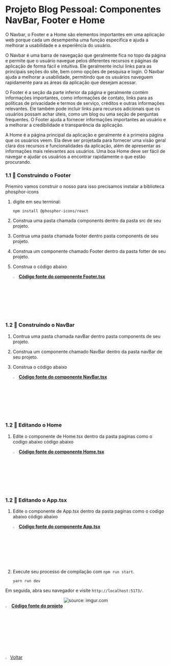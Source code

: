 

<h1>Projeto Blog Pessoal: Componentes NavBar, Footer e Home</h1>

O Navbar, o Footer e a Home são elementos importantes em uma aplicação web porque cada um desempenha uma função específica e ajuda a melhorar a usabilidade e a experiência do usuário.

O Navbar é uma barra de navegação que geralmente fica no topo da página e permite que o usuário navegue pelos diferentes recursos e páginas da aplicação de forma fácil e intuitiva. Ele geralmente inclui links para as principais seções do site, bem como opções de pesquisa e login. O Navbar ajuda a melhorar a usabilidade, permitindo que os usuários naveguem rapidamente para as áreas da aplicação que desejam acessar.

O Footer é a seção da parte inferior da página e geralmente contém informações importantes, como informações de contato, links para as políticas de privacidade e termos de serviço, créditos e outras informações relevantes. Ele também pode incluir links para recursos adicionais que os usuários possam achar úteis, como um blog ou uma seção de perguntas frequentes. O Footer ajuda a fornecer informações importantes ao usuário e a melhorar a credibilidade e transparência da aplicação.

A Home é a página principal da aplicação e geralmente é a primeira página que os usuários veem. Ela deve ser projetada para fornecer uma visão geral clara dos recursos e funcionalidades da aplicação, além de apresentar as informações mais relevantes aos usuários. Uma boa Home deve ser fácil de navegar e ajudar os usuários a encontrar rapidamente o que estão procurando.

<h3>1.1 👣 Construindo o Footer </h3>

Priemiro vamos construir o nosso para isso precisamos instalar a biblioteca phosphor-icons

1. digite em seu terminal:

   ```
   npm install @phosphor-icons/react
   ```

2. Construa uma pasta chamada components dentro da pasta src de seu projeto.

3. Contrua uma pasta chamada footer dentro pasta components de seu projeto.

4. Construa um componente chamado Footer dentro da pasta fotter de seu projeto.

5. Construa o código abaixo

   <div align="left"><img src="https://i.imgur.com/JACNZiR.png" title="source: imgur.com" width="3%"/> <a href="https://github.com/LucasCapSilva/blog-pessoal-react-2023/blob/navbar-footer/src/components/footer/Footer.tsx" target="_blank"><b>Código fonte do componente Footer.tsx</b></a> 

<h3>1.2 👣 Construindo o NavBar </h3>

1. Contrua uma pasta chamada navBar dentro pasta components de seu projeto.

2. Construa um componente chamado NavBar dentro da pasta navBar de seu projeto.

3. Construa o código abaixo

   <div align="left"><img src="https://i.imgur.com/JACNZiR.png" title="source: imgur.com" width="3%"/> <a href="https://github.com/LucasCapSilva/blog-pessoal-react-2023/blob/navbar-footer/src/components/navbar/Navbar.tsx" target="_blank"><b>Código fonte do componente NavBar.tsx</b></a> 

<h3>1.2 👣 Editando o Home </h3>

1. Edite o componente de Home.tsx dentro da pasta paginas como o codigo abaixo código abaixo

   <div align="left"><img src="https://i.imgur.com/JACNZiR.png" title="source: imgur.com" width="3%"/> <a href="https://github.com/LucasCapSilva/blog-pessoal-react-2023/blob/navbar-footer/src/paginas/home/Home.tsx" target="_blank"><b>Código fonte do componente Home.tsx</b></a> 

<h3>1.2 👣 Editando o App.tsx </h3>

1. Edite o componente de App.tsx dentro da pasta paginas como o codigo abaixo código abaixo

   <div align="left"><img src="https://i.imgur.com/JACNZiR.png" title="source: imgur.com" width="3%"/> <a href="https://github.com/LucasCapSilva/blog-pessoal-react-2023/blob/navbar-footer/src/App.tsx" target="_blank"><b>Código fonte do componente App.tsx</b></a> 

1. Execute seu processo de compilação com `npm run start`.

   ```
   yarn run dev
   ```


Em seguida, abra seu navegador e visite `http://localhost:5173/`. 

<div align="center"><img src="https://i.imgur.com/wiQtIPA.png" title="source: imgur.com" /></div>

<div align="left"><img src="https://i.imgur.com/JACNZiR.png" title="source: imgur.com" width="3%"/> <a href="https://github.com/LucasCapSilva/blog-pessoal-react-2023/tree/navbar-footer" target="_blank"><b>Código fonte do projeto</b></a></div>

<br />

<br />


<div align="left"><a href="README.md"><img src="https://i.imgur.com/XMgF3gl.png" title="source: imgur.com" width="3%"/>Voltar</a></div>
